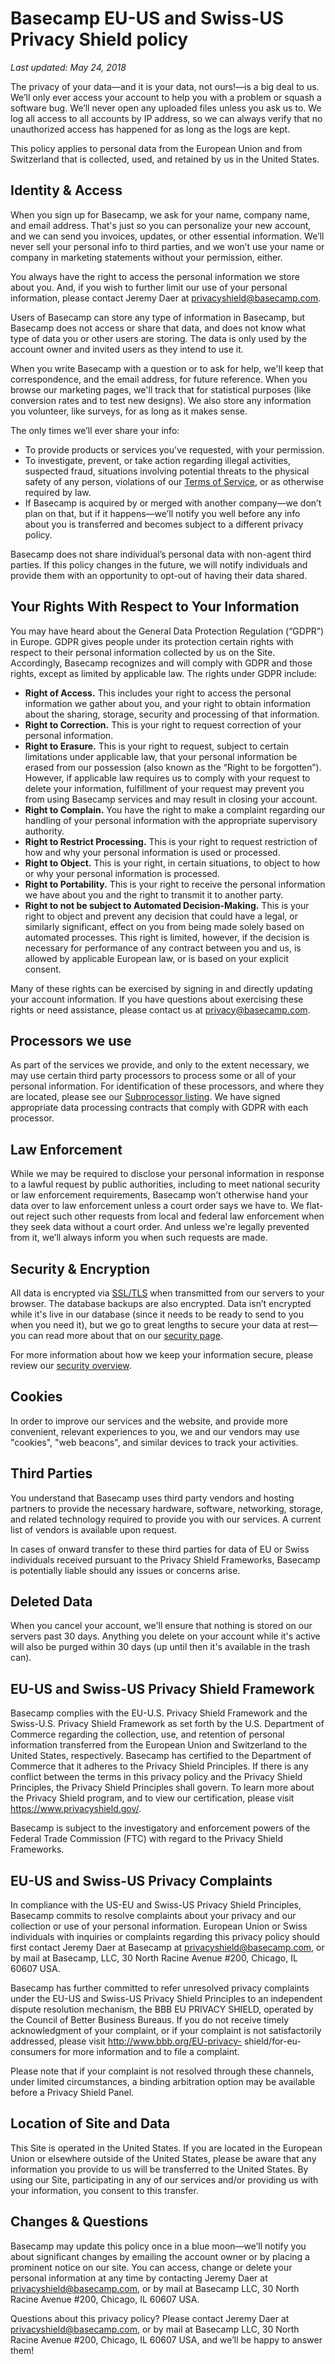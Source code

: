 # Basecamp EU-US and Swiss-US Privacy Shield policy

*Last updated: May 24, 2018*

The privacy of your data—and it is your data, not ours!—is a big deal to us. We’ll only ever access your account to help you with a problem or squash a software bug. We’ll never open any uploaded files unless you ask us to. We log all access to all accounts by IP address, so we can always verify that no unauthorized access has happened for as long as the logs are kept.

This policy applies to personal data from the European Union and from Switzerland that is collected, used, and retained by us in the United States.

## Identity & Access
When you sign up for Basecamp, we ask for your name, company name, and email address. That's just so you can personalize your new account, and we can send you invoices, updates, or other essential information. We’ll never sell your personal info to third parties, and we won’t use your name or company in marketing statements without your permission, either.

You always have the right to access the personal information we store about you. And, if you wish to further limit our use of your personal information, please contact Jeremy Daer at privacyshield@basecamp.com.

Users of Basecamp can store any type of information in Basecamp, but Basecamp does not access or share that data, and does not know what type of data you or other users are storing. The data is only used by the account owner and invited users as they intend to use it.

When you write Basecamp with a question or to ask for help, we'll keep that correspondence, and the email address, for future reference. When you browse our marketing pages, we'll track that for statistical purposes (like conversion rates and to test new designs). We also store any information you volunteer, like surveys, for as long as it makes sense.

The only times we’ll ever share your info:

  * To provide products or services you've requested, with your permission.
  * To investigate, prevent, or take action regarding illegal activities, suspected fraud, situations involving potential threats to the physical safety of any person, violations of our [Terms of Service](terms), or as otherwise required by law.
  * If Basecamp is acquired by or merged with another company—we don’t plan on that, but if it happens—we’ll notify you well before any info about you is transferred and becomes subject to a different privacy policy.

Basecamp does not share individual’s personal data with non-agent third parties.  If this policy changes in the future, we will notify individuals and provide them with an opportunity to opt-out of having their data shared.

## Your Rights With Respect to Your Information

You may have heard about the General Data Protection Regulation (“GDPR”) in Europe. GDPR gives people under its protection certain rights with respect to their personal information collected by us on the Site. Accordingly, Basecamp recognizes and will comply with GDPR and those rights, except as limited by applicable law. The rights under GDPR include:

* **Right of Access.** This includes your right to access the personal information we gather about you, and your right to obtain information about the sharing, storage, security and processing of that information.
* **Right to Correction.** This is your right to request correction of your personal information.
* **Right to Erasure.** This is your right to request, subject to certain limitations under applicable law, that your personal information be erased from our possession (also known as the “Right to be forgotten”).  However, if applicable law requires us to comply with your request to delete your information, fulfillment of your request may prevent you from using Basecamp services and may result in closing your account.
* **Right to Complain.** You have the right to make a complaint regarding our handling of your personal information with the appropriate supervisory authority.
* **Right to Restrict Processing.** This is your right to request restriction of how and why your personal information is used or processed.
* **Right to Object.** This is your right, in certain situations, to object to how or why your personal information is processed.
* **Right to Portability.** This is your right to receive the personal information we have about you and the right to transmit it to another party.
* **Right to not be subject to Automated Decision-Making.** This is your right to object and prevent any decision that could have a legal, or similarly significant, effect on you from being made solely based on automated processes. This right is limited, however, if the decision is necessary for performance of any contract between you and us, is allowed by applicable European law, or is based on your explicit consent.

Many of these rights can be exercised by signing in and directly updating your account information. If you have questions about exercising these rights or need assistance, please contact us at [privacy@basecamp.com](mailto:privacy@basecamp.com).


## Processors we use

As part of the services we provide, and only to the extent necessary, we may use certain third party processors to process some or all of your personal information. For identification of these processors, and where they are located, please see our [Subprocessor listing](privacy/subprocessors). We have signed appropriate data processing contracts that comply with GDPR with each processor.


## Law Enforcement
While we may be required to disclose your personal information in response to a lawful request by public authorities, including to meet national security or law enforcement requirements, Basecamp won’t otherwise hand your data over to law enforcement unless a court order says we have to. We flat-out reject such other requests from local and federal law enforcement when they seek data without a court order. And unless we're legally prevented from it, we’ll always inform you when such requests are made.

## Security & Encryption
All data is encrypted via <a href="https://en.wikipedia.org/wiki/Transport_Layer_Security">SSL/TLS</a> when transmitted from our servers to your browser. The database backups are also encrypted. Data isn’t encrypted while it's live in our database (since it needs to be ready to send to you when you need it), but we go to great lengths to secure your data at rest—you can read more about that on our [security page](security).

For more information about how we keep your information secure, please review our [security overview](security).

## Cookies
In order to improve our services and the website, and provide more convenient, relevant experiences to you, we and our vendors may use "cookies", "web beacons", and similar devices to track your activities.

## Third Parties
You understand that Basecamp uses third party vendors and hosting partners to provide the necessary hardware, software, networking, storage, and related technology required to provide you with our services. A current list of vendors is available upon request.

In cases of onward transfer to these third parties for data of EU or Swiss individuals received pursuant to the Privacy Shield Frameworks, Basecamp is potentially liable should any issues or concerns arise.

## Deleted Data
When you cancel your account, we'll ensure that nothing is stored on our servers past 30 days. Anything you delete on your account while it's active will also be purged within 30 days (up until then it's available in the trash can).

## EU-US and Swiss-US Privacy Shield Framework
Basecamp complies with the EU-U.S. Privacy Shield Framework and the Swiss-U.S. Privacy Shield Framework as set forth by the U.S. Department of Commerce regarding the collection, use, and retention of personal information transferred from the European Union and Switzerland to the United States, respectively. Basecamp has certified to the Department of Commerce that it adheres to the Privacy Shield Principles. If there is any conflict between the terms in this privacy policy and the Privacy Shield Principles, the Privacy Shield Principles shall govern. To learn more about the Privacy Shield program, and to view our certification, please visit <a href="https://www.privacyshield.gov/">https://www.privacyshield.gov/</a>.

Basecamp is subject to the investigatory and enforcement powers of the Federal Trade Commission (FTC) with regard to the Privacy Shield Frameworks.

## EU-US and Swiss-US Privacy Complaints
In compliance with the US-EU and Swiss-US Privacy Shield Principles, Basecamp commits to resolve complaints about your privacy and our collection or use of your personal information. European Union or Swiss individuals with inquiries or complaints regarding this privacy policy should first contact Jeremy Daer at Basecamp at [privacyshield@basecamp.com](mailto:privacyshield@basecamp.com), or by mail at Basecamp, LLC, 30 North Racine Avenue #200, Chicago, IL 60607 USA. 

Basecamp has further committed to refer unresolved privacy complaints under the EU-US and Swiss-US Privacy Shield Principles to an independent dispute resolution mechanism, the BBB EU PRIVACY SHIELD, operated by the Council of Better Business Bureaus. If you do not receive timely acknowledgment of your complaint, or if your complaint is not satisfactorily addressed, please visit <a href="http://www.bbb.org/EU-privacy-shield/for-eu-consumers">http://www.bbb.org/EU-privacy- shield/for-eu-consumers</a> for more information and to file a complaint.

Please note that if your complaint is not resolved through these channels, under limited circumstances, a binding arbitration option may be available before a Privacy Shield Panel.

## Location of Site and Data
This Site is operated in the United States. If you are located in the European Union or elsewhere outside of the United States, please be aware that any information you provide to us will be transferred to the United States. By using our Site, participating in any of our services and/or providing us with your information, you consent to this transfer.

## Changes & Questions
Basecamp may update this policy once in a blue moon—we’ll notify you about significant changes by emailing the account owner or by placing a prominent notice on our site. You can access, change or delete your personal information at any time by contacting Jeremy Daer at [privacyshield@basecamp.com](mailto:privacyshield@basecamp.com), or by mail at Basecamp LLC, 30 North Racine Avenue #200, Chicago, IL 60607 USA.

Questions about this privacy policy? Please contact Jeremy Daer at [privacyshield@basecamp.com](mailto:privacyshield@basecamp.com), or by mail at Basecamp LLC, 30 North Racine Avenue #200, Chicago, IL 60607 USA, and we’ll be happy to answer them!
